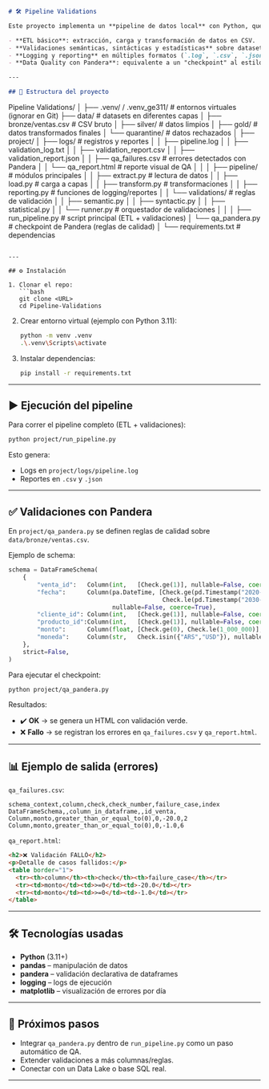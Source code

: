
```markdown
# 🛠️ Pipeline Validations

Este proyecto implementa un **pipeline de datos local** con Python, que incluye:

- **ETL básico**: extracción, carga y transformación de datos en CSV.
- **Validaciones semánticas, sintácticas y estadísticas** sobre datasets.
- **Logging y reporting** en múltiples formatos (`.log`, `.csv`, `.json`, `.html`).
- **Data Quality con Pandera**: equivalente a un "checkpoint" al estilo Great Expectations, pero usando una librería más ligera.

---

## 📂 Estructura del proyecto

```

Pipeline Validations/
│
├── .venv/ / .venv_ge311/         # entornos virtuales (ignorar en Git)
├── data/                         # datasets en diferentes capas
│   ├── bronze/ventas.csv         # CSV bruto
│   ├── silver/                   # datos limpios
│   ├── gold/                     # datos transformados finales
│   └── quarantine/               # datos rechazados
│
├── project/
│   ├── logs/                     # registros y reportes
│   │   ├── pipeline.log
│   │   ├── validation_log.txt
│   │   ├── validation_report.csv
│   │   ├── validation_report.json
│   │   ├── qa_failures.csv       # errores detectados con Pandera
│   │   └── qa_report.html        # reporte visual de QA
│   │
│   ├── pipeline/                 # módulos principales
│   │   ├── extract.py            # lectura de datos
│   │   ├── load.py               # carga a capas
│   │   ├── transform.py          # transformaciones
│   │   ├── reporting.py          # funciones de logging/reportes
│   │   └── validations/          # reglas de validación
│   │       ├── semantic.py
│   │       ├── syntactic.py
│   │       ├── statistical.py
│   │       └── runner.py         # orquestador de validaciones
│   │
│   ├── run_pipeline.py           # script principal (ETL + validaciones)
│   └── qa_pandera.py             # checkpoint de Pandera (reglas de calidad)
│
└── requirements.txt              # dependencias

````

---

## ⚙️ Instalación

1. Clonar el repo:
   ```bash
   git clone <URL>
   cd Pipeline-Validations
````

2. Crear entorno virtual (ejemplo con Python 3.11):

   ```bash
   python -m venv .venv
   .\.venv\Scripts\activate
   ```

3. Instalar dependencias:

   ```bash
   pip install -r requirements.txt
   ```

---

## ▶️ Ejecución del pipeline

Para correr el pipeline completo (ETL + validaciones):

```bash
python project/run_pipeline.py
```

Esto genera:

* Logs en `project/logs/pipeline.log`
* Reportes en `.csv` y `.json`

---

## ✅ Validaciones con Pandera

En `project/qa_pandera.py` se definen reglas de calidad sobre `data/bronze/ventas.csv`.

Ejemplo de schema:

```python
schema = DataFrameSchema(
    {
        "venta_id":   Column(int,   [Check.ge(1)], nullable=False, coerce=True, unique=True),
        "fecha":      Column(pa.DateTime, [Check.ge(pd.Timestamp("2020-01-01")),
                                           Check.le(pd.Timestamp("2030-12-31"))],
                             nullable=False, coerce=True),
        "cliente_id": Column(int,   [Check.ge(1)], nullable=False, coerce=True),
        "producto_id":Column(int,   [Check.ge(1)], nullable=False, coerce=True),
        "monto":      Column(float, [Check.ge(0), Check.le(1_000_000)], nullable=False, coerce=True),
        "moneda":     Column(str,   Check.isin({"ARS","USD"}), nullable=False, coerce=True),
    },
    strict=False,
)
```

Para ejecutar el checkpoint:

```bash
python project/qa_pandera.py
```

Resultados:

* ✔️ **OK** → se genera un HTML con validación verde.
* ❌ **Fallo** → se registran los errores en `qa_failures.csv` y `qa_report.html`.

---

## 📊 Ejemplo de salida (errores)

`qa_failures.csv`:

```csv
schema_context,column,check,check_number,failure_case,index
DataFrameSchema,,column_in_dataframe,,id_venta,
Column,monto,greater_than_or_equal_to(0),0,-20.0,2
Column,monto,greater_than_or_equal_to(0),0,-1.0,6
```

`qa_report.html`:

```html
<h2>❌ Validación FALLÓ</h2>
<p>Detalle de casos fallidos:</p>
<table border="1">
  <tr><th>column</th><th>check</th><th>failure_case</th></tr>
  <tr><td>monto</td><td>>=0</td><td>-20.0</td></tr>
  <tr><td>monto</td><td>>=0</td><td>-1.0</td></tr>
</table>
```

---

## 🛠️ Tecnologías usadas

* **Python** (3.11+)
* **pandas** – manipulación de datos
* **pandera** – validación declarativa de dataframes
* **logging** – logs de ejecución
* **matplotlib** – visualización de errores por día

---

## 🚀 Próximos pasos

* Integrar `qa_pandera.py` dentro de `run_pipeline.py` como un paso automático de QA.
* Extender validaciones a más columnas/reglas.
* Conectar con un Data Lake o base SQL real.

---


